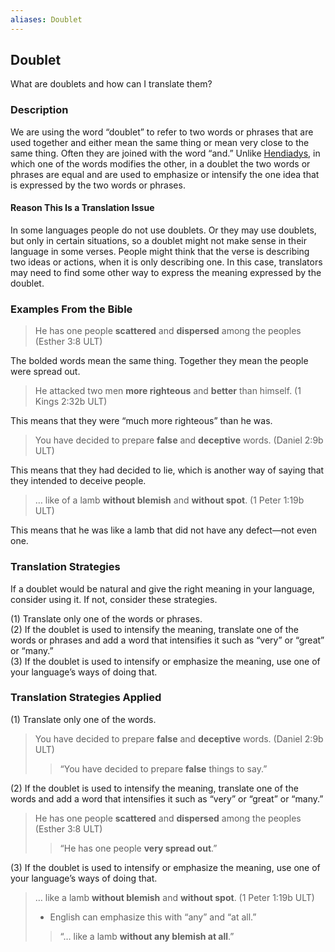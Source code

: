 ```yaml
---
aliases: Doublet
---
```


## Doublet

What are doublets and how can I translate them?

### Description

We are using the word “doublet” to refer to two words or phrases that are used together and either mean the same thing or mean very close to the same thing. Often they are joined with the word “and.” Unlike [Hendiadys](figs-hendiadys.md), in which one of the words modifies the other, in a doublet the two words or phrases are equal and are used to emphasize or intensify the one idea that is expressed by the two words or phrases.

#### Reason This Is a Translation Issue

In some languages people do not use doublets. Or they may use doublets, but only in certain situations, so a doublet might not make sense in their language in some verses. People might think that the verse is describing two ideas or actions, when it is only describing one. In this case, translators may need to find some other way to express the meaning expressed by the doublet.

### Examples From the Bible

> He has one people **scattered** and **dispersed** among the peoples (Esther 3:8 ULT)

The bolded words mean the same thing. Together they mean the people were spread out.

> He attacked two men **more righteous** and **better** than himself. (1 Kings 2:32b ULT)

This means that they were “much more righteous” than he was.

> You have decided to prepare **false** and **deceptive** words. (Daniel 2:9b ULT)

This means that they had decided to lie, which is another way of saying that they intended to deceive people.

> … like of a lamb **without blemish** and **without spot**. (1 Peter 1:19b ULT)

This means that he was like a lamb that did not have any defect—not even one.

### Translation Strategies

If a doublet would be natural and give the right meaning in your language, consider using it. If not, consider these strategies.

(1) Translate only one of the words or phrases.<br>
(2) If the doublet is used to intensify the meaning, translate one of the words or phrases and add a word that intensifies it such as “very” or “great” or “many.”<br>
(3) If the doublet is used to intensify or emphasize the meaning, use one of your language’s ways of doing that.

### Translation Strategies Applied

(1) Translate only one of the words.

 > You have decided to prepare **false** and **deceptive** words. (Daniel 2:9b ULT)
 > > “You have decided to prepare **false** things to say.”

(2) If the doublet is used to intensify the meaning, translate one of the words and add a word that intensifies it such as “very” or “great” or “many.”

 > He has one people **scattered** and **dispersed** among the peoples (Esther 3:8 ULT)
 > > “He has one people **very spread out**.”

(3) If the doublet is used to intensify or emphasize the meaning, use one of your language’s ways of doing that.

> … like a lamb **without blemish** and **without spot**. (1 Peter 1:19b ULT)
>
> * English can emphasize this with “any” and “at all.”
>
> > “… like a lamb **without any blemish at all**.”
